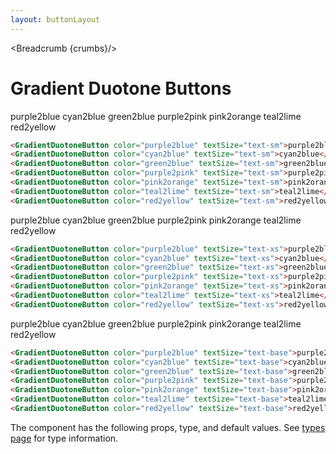 ```yaml
---
layout: buttonLayout
---
```


<script>
  import Htwo from '../utils/Htwo.svelte'
  import ExampleDiv from '../utils/ExampleDiv.svelte'
  import { GradientDuotoneButton, Table, TableDefaultRow, Breadcrumb } from '$lib/index';
  import componentProps from '../props/GradientDuotoneButton.json'
  // Props table
  let items = componentProps.props
	let propHeader = ['Name', 'Type', 'Default']
	
	let divClass='w-full relative overflow-x-auto shadow-md sm:rounded-lg py-4'
let theadClass ='text-xs text-gray-700 uppercase bg-gray-50 dark:bg-gray-700 dark:text-white'

  let crumbs = [
    {
      label:'Home',
      href:'/'
    },
    {
      label:'Buttons',
      href:'/buttons/'
    },
    {
      label:'Gradient duotone button',
      href:'/buttons/gradient-duotone'
    },
  ]
</script>

<Breadcrumb {crumbs}/>

<h1 class="text-3xl w-full dark:text-white py-8">Gradient Duotone Buttons</h1>

<Htwo label="text-sm" />

<ExampleDiv>
<GradientDuotoneButton color="purple2blue" textSize="text-sm">purple2blue</GradientDuotoneButton>
<GradientDuotoneButton color="cyan2blue" textSize="text-sm">cyan2blue</GradientDuotoneButton>
<GradientDuotoneButton color="green2blue" textSize="text-sm">green2blue</GradientDuotoneButton>
<GradientDuotoneButton color="purple2pink" textSize="text-sm">purple2pink</GradientDuotoneButton>
<GradientDuotoneButton color="pink2orange" textSize="text-sm">pink2orange</GradientDuotoneButton>
<GradientDuotoneButton color="teal2lime" textSize="text-sm">teal2lime</GradientDuotoneButton>
<GradientDuotoneButton color="red2yellow" textSize="text-sm">red2yellow</GradientDuotoneButton>
</ExampleDiv>

```html
<GradientDuotoneButton color="purple2blue" textSize="text-sm">purple2blue</GradientDuotoneButton>
<GradientDuotoneButton color="cyan2blue" textSize="text-sm">cyan2blue</GradientDuotoneButton>
<GradientDuotoneButton color="green2blue" textSize="text-sm">green2blue</GradientDuotoneButton>
<GradientDuotoneButton color="purple2pink" textSize="text-sm">purple2pink</GradientDuotoneButton>
<GradientDuotoneButton color="pink2orange" textSize="text-sm">pink2orange</GradientDuotoneButton>
<GradientDuotoneButton color="teal2lime" textSize="text-sm">teal2lime</GradientDuotoneButton>
<GradientDuotoneButton color="red2yellow" textSize="text-sm">red2yellow</GradientDuotoneButton>
```

<Htwo label="text-xs" />

<ExampleDiv>
<GradientDuotoneButton color="purple2blue" textSize="text-xs">purple2blue</GradientDuotoneButton>
<GradientDuotoneButton color="cyan2blue" textSize="text-xs">cyan2blue</GradientDuotoneButton>
<GradientDuotoneButton color="green2blue" textSize="text-xs">green2blue</GradientDuotoneButton>
<GradientDuotoneButton color="purple2pink" textSize="text-xs">purple2pink</GradientDuotoneButton>
<GradientDuotoneButton color="pink2orange" textSize="text-xs">pink2orange</GradientDuotoneButton>
<GradientDuotoneButton color="teal2lime" textSize="text-xs">teal2lime</GradientDuotoneButton>
<GradientDuotoneButton color="red2yellow" textSize="text-xs">red2yellow</GradientDuotoneButton>
</ExampleDiv>

```html
<GradientDuotoneButton color="purple2blue" textSize="text-xs">purple2blue</GradientDuotoneButton>
<GradientDuotoneButton color="cyan2blue" textSize="text-xs">cyan2blue</GradientDuotoneButton>
<GradientDuotoneButton color="green2blue" textSize="text-xs">green2blue</GradientDuotoneButton>
<GradientDuotoneButton color="purple2pink" textSize="text-xs">purple2pink</GradientDuotoneButton>
<GradientDuotoneButton color="pink2orange" textSize="text-xs">pink2orange</GradientDuotoneButton>
<GradientDuotoneButton color="teal2lime" textSize="text-xs">teal2lime</GradientDuotoneButton>
<GradientDuotoneButton color="red2yellow" textSize="text-xs">red2yellow</GradientDuotoneButton>
```

<Htwo label="text-base" />

<ExampleDiv>
<GradientDuotoneButton color="purple2blue" textSize="text-base">purple2blue</GradientDuotoneButton>
<GradientDuotoneButton color="cyan2blue" textSize="text-base">cyan2blue</GradientDuotoneButton>
<GradientDuotoneButton color="green2blue" textSize="text-base">green2blue</GradientDuotoneButton>
<GradientDuotoneButton color="purple2pink" textSize="text-base">purple2pink</GradientDuotoneButton>
<GradientDuotoneButton color="pink2orange" textSize="text-base">pink2orange</GradientDuotoneButton>
<GradientDuotoneButton color="teal2lime" textSize="text-base">teal2lime</GradientDuotoneButton>
<GradientDuotoneButton color="red2yellow" textSize="text-base">red2yellow</GradientDuotoneButton>
</ExampleDiv>

```html
<GradientDuotoneButton color="purple2blue" textSize="text-base">purple2blue</GradientDuotoneButton>
<GradientDuotoneButton color="cyan2blue" textSize="text-base">cyan2blue</GradientDuotoneButton>
<GradientDuotoneButton color="green2blue" textSize="text-base">green2blue</GradientDuotoneButton>
<GradientDuotoneButton color="purple2pink" textSize="text-base">purple2pink</GradientDuotoneButton>
<GradientDuotoneButton color="pink2orange" textSize="text-base">pink2orange</GradientDuotoneButton>
<GradientDuotoneButton color="teal2lime" textSize="text-base">teal2lime</GradientDuotoneButton>
<GradientDuotoneButton color="red2yellow" textSize="text-base">red2yellow</GradientDuotoneButton>
```

<Htwo label="Props" />

<p>The component has the following props, type, and default values. See <a href="/pages/types">types 
 page</a> for type information.</p>


<Table header={propHeader} {divClass} {theadClass}>
  <TableDefaultRow {items} rowState='hover' />
</Table>